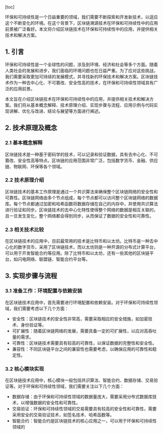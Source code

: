 
[toc]                    
                
                
环保和可持续性是一个日益重要的领域，我们需要不断探索和开发新技术，以适应这个不断变化的环境。在这个背景下，区块链溯源技术在环保和可持续性中的应用前景被广泛看好。本文将介绍区块链技术在环保和可持续性中的应用，并提供相关技术和解决方案。

## 1. 引言

环保和可持续性是一个全球性的问题，涉及到环境、经济和社会等多个方面。随着人类社会的发展和进步，我们面临的环境问题也在日益严重。为了应对这些挑战，我们需要采取更加可持续的发展模式，并寻找新的环保技术和解决方案。区块链技术作为一种去中心化、不可篡改、安全性高的技术，在环保和可持续性领域具有广泛的应用前景。

本文旨在介绍区块链技术在环保和可持续性中的应用，并提供相关技术和解决方案。我们将从基本概念解释、技术原理介绍、实现步骤与流程、应用示例与代码实现讲解、优化与改进、结论与展望等方面进行阐述。

## 2. 技术原理及概念

### 2.1 基本概念解释

区块链技术是一种基于密码学的技术，可以记录和验证数据，具有去中心化、不可篡改、安全性高等特点。区块链的应用范围非常广泛，包括数字货币、金融、供应链、物联网、环保等各个领域。

### 2.2 技术原理介绍

区块链技术的基本工作原理是通过一个共识算法来确保整个区块链网络的安全性和可靠性。区块链网络由多个节点组成，每个节点都可以访问整个区块链网络的数据库。每个节点都通过加密和哈希函数将数据存储在自己的内存中，并使用共识算法进行验证和同步。区块链技术的去中心化特性使得整个网络的数据是相互关联的，且一旦发生变化，整个网络都会得到同步，从而保证了数据的安全性和可靠性。

### 2.3 相关技术比较

在区块链技术的应用中，目前最常用的技术是比特币和以太坊。比特币是一种去中心化的数字货币，采用了区块链技术，而以太坊则是一种开源的分布式计算平台，可以用于开发智能合约等应用。除了比特币和以太坊，还有一些其他的区块链平台，如闪电网络、联盟链、智能合约平台等。

## 3. 实现步骤与流程

### 3.1 准备工作：环境配置与依赖安装

在区块链技术应用中，首先需要进行环境配置和依赖安装。对于环保和可持续性领域，我们需要考虑以下几个方面：

- 安全性：区块链技术的安全性非常高，需要采取相应的安全措施，如加密技术、身份验证等。
- 可扩展性：随着区块链网络的发展，需要具备一定的可扩展性，以应对高吞吐量的需求。
- 可靠性：区块链技术需要具有较高的可靠性，以保证数据的完整性和安全性。
- 兼容性：不同区块链平台之间的兼容性也需要考虑，以确保应用的可靠性和稳定性。

### 3.2 核心模块实现

在区块链技术应用中，核心模块一般包括共识算法、智能合约、数据存储、交易验证等。对于环保和可持续性领域，我们需要关注以下几个方面：

- 数据存储：由于环保和可持续性领域的数据量庞大，需要采用分布式数据库技术，以增强数据的安全性和可靠性。
- 交易验证：环保和可持续性领域的交易需要具有较高的安全性和可靠性，需要采用安全的交易验证技术，如签名技术、哈希函数等。
- 智能合约：智能合约是区块链技术的核心应用之一，可以用于环保和可持续性领域的


